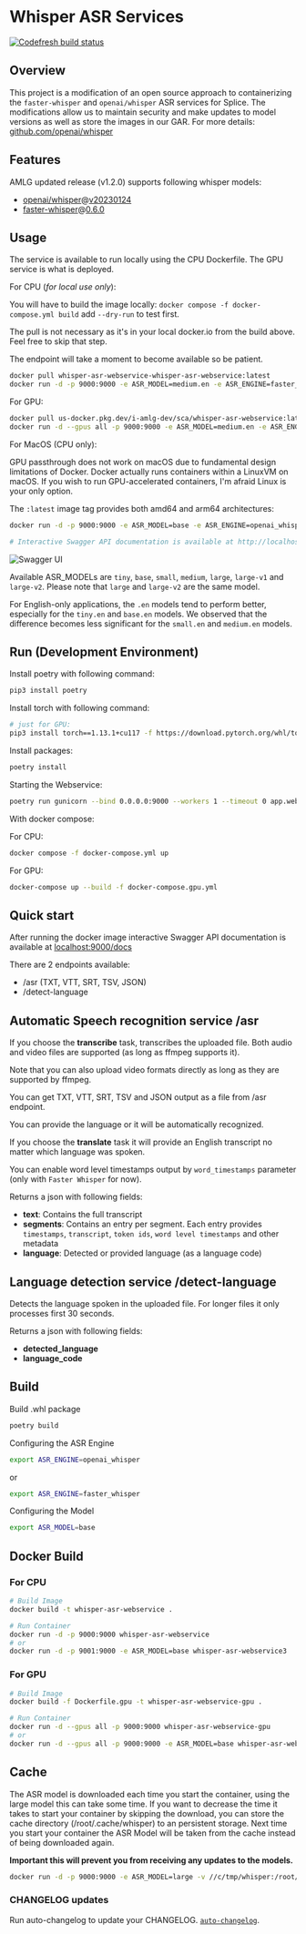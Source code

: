 # Whisper ASR Services

[![Codefresh build status]( https://g.codefresh.io/api/badges/pipeline/cbsiamlg/cbsiamlg%2Fwhisper-asr-webservice%2Fwhisper-asr-webservice?type=cf-1&key=eyJhbGciOiJIUzI1NiJ9.NWE2NjU5NDNjNjNkMzkwMDAxZjY4YmIy.TIFye2w47MUSn6ruP7AgrKo9PWqkwKlQvr1prmnFyJM)]( https://g.codefresh.io/pipelines/edit/new/builds?id=64b58efa9dca5a5131770ca0&pipeline=whisper-asr-webservice&projects=cbsiamlg%2Fwhisper-asr-webservice&projectId=64b58ee7b6d08d68e09da010)

## Overview

This project is a modification of an open source approach to containerizing the `faster-whisper` and `openai/whisper` ASR services for Splice. The modifications allow us to maintain security and make updates to model versions as well as store the images in our GAR. For more details: [github.com/openai/whisper](https://github.com/openai/whisper/)

## Features

AMLG updated release (v1.2.0) supports following whisper models:

- [openai/whisper](https://github.com/openai/whisper)@[v20230124](https://github.com/openai/whisper/releases/tag/v20230124)
- [faster-whisper](https://github.com/guillaumekln/faster-whisper)@[0.6.0](https://github.com/guillaumekln/faster-whisper/releases/tag/v0.6.0)

## Usage

The service is available to run locally using the CPU Dockerfile. The GPU service is what is deployed.

For CPU (_for local use only_):

You will have to build the image locally:
`docker compose -f docker-compose.yml build` add `--dry-run` to test first.

The pull is not necessary as it's in your local docker.io
from the build above. Feel free to skip that step.

The endpoint will take a moment to become available so be patient.

```sh
docker pull whisper-asr-webservice-whisper-asr-webservice:latest
docker run -d -p 9000:9000 -e ASR_MODEL=medium.en -e ASR_ENGINE=faster_whisper whisper-asr-webservice-whisper-asr-webservice:latest
```

For GPU:

```sh
docker pull us-docker.pkg.dev/i-amlg-dev/sca/whisper-asr-webservice:latest
docker run -d --gpus all -p 9000:9000 -e ASR_MODEL=medium.en -e ASR_ENGINE=faster_whisper us-docker.pkg.dev/i-amlg-dev/sca/whisper-asr-webservice:latest
```

For MacOS (CPU only):

GPU passthrough does not work on macOS due to fundamental design limitations of Docker. Docker actually runs containers within a LinuxVM on macOS. If you wish to run GPU-accelerated containers, I'm afraid Linux is your only option.

The `:latest` image tag provides both amd64 and arm64 architectures:

```sh
docker run -d -p 9000:9000 -e ASR_MODEL=base -e ASR_ENGINE=openai_whisper whisper-asr-webservice-whisper-asr-webservice:latest
```

```sh
# Interactive Swagger API documentation is available at http://localhost:9000/docs
```

![Swagger UI](https://github.com/cbsiamlg/whisper-asr-webservice/blob/main/docs/assets/img/swagger-ui.png?raw=true)

Available ASR_MODELs are `tiny`, `base`, `small`, `medium`, `large`, `large-v1` and `large-v2`. Please note that `large` and `large-v2` are the same model.

For English-only applications, the `.en` models tend to perform better, especially for the `tiny.en` and `base.en` models. We observed that the difference becomes less significant for the `small.en` and `medium.en` models.

## Run (Development Environment)

Install poetry with following command:

```sh
pip3 install poetry
```

Install torch with following command:

```sh
# just for GPU:
pip3 install torch==1.13.1+cu117 -f https://download.pytorch.org/whl/torch
```

Install packages:

```sh
poetry install
```

Starting the Webservice:

```sh
poetry run gunicorn --bind 0.0.0.0:9000 --workers 1 --timeout 0 app.webservice:app -k uvicorn.workers.UvicornWorker
```

With docker compose:

For CPU:

```sh
docker compose -f docker-compose.yml up
```

For GPU:

```sh
docker-compose up --build -f docker-compose.gpu.yml
```

## Quick start

After running the docker image interactive Swagger API documentation is available at [localhost:9000/docs](http://localhost:9000/docs)

There are 2 endpoints available:

- /asr (TXT, VTT, SRT, TSV, JSON)
- /detect-language

## Automatic Speech recognition service /asr

If you choose the **transcribe** task, transcribes the uploaded file. Both audio and video files are supported (as long as ffmpeg supports it).

Note that you can also upload video formats directly as long as they are supported by ffmpeg.

You can get TXT, VTT, SRT, TSV and JSON output as a file from /asr endpoint.

You can provide the language or it will be automatically recognized.

If you choose the **translate** task it will provide an English transcript no matter which language was spoken.

You can enable word level timestamps output by `word_timestamps` parameter (only with `Faster Whisper` for now).

Returns a json with following fields:

- **text**: Contains the full transcript
- **segments**: Contains an entry per segment. Each entry provides `timestamps`, `transcript`, `token ids`, `word level timestamps` and other metadata
- **language**: Detected or provided language (as a language code)

## Language detection service /detect-language

Detects the language spoken in the uploaded file. For longer files it only processes first 30 seconds.

Returns a json with following fields:

- **detected_language**
- **language_code**

## Build

Build .whl package

```sh
poetry build
```

Configuring the ASR Engine

```sh
export ASR_ENGINE=openai_whisper
```

or

```sh
export ASR_ENGINE=faster_whisper
```

Configuring the Model

```sh
export ASR_MODEL=base
```

## Docker Build

### For CPU

```sh
# Build Image
docker build -t whisper-asr-webservice .

# Run Container
docker run -d -p 9000:9000 whisper-asr-webservice
# or
docker run -d -p 9001:9000 -e ASR_MODEL=base whisper-asr-webservice3
```

### For GPU

```sh
# Build Image
docker build -f Dockerfile.gpu -t whisper-asr-webservice-gpu .

# Run Container
docker run -d --gpus all -p 9000:9000 whisper-asr-webservice-gpu
# or
docker run -d --gpus all -p 9000:9000 -e ASR_MODEL=base whisper-asr-webservice-gpu
```

## Cache

The ASR model is downloaded each time you start the container, using the large model this can take some time. If you want to decrease the time it takes to start your container by skipping the download, you can store the cache directory (/root/.cache/whisper) to an persistent storage. Next time you start your container the ASR Model will be taken from the cache instead of being downloaded again.

**Important this will prevent you from receiving any updates to the models.**

```sh
docker run -d -p 9000:9000 -e ASR_MODEL=large -v //c/tmp/whisper:/root/.cache/whisper onerahmet/openai-whisper-asr-webservice:latest
```

### CHANGELOG updates

Run auto-changelog to update your CHANGELOG.
[`auto-changelog`](https://github.com/CookPete/auto-changelog).
